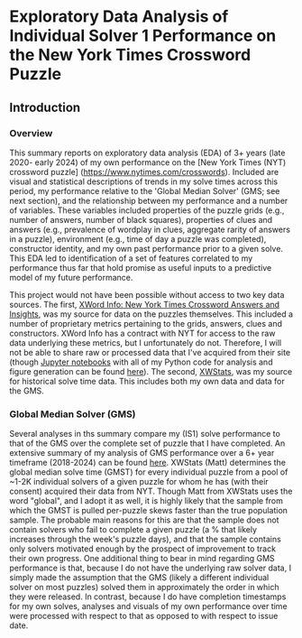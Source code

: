 # Exploratory Data Analysis of Individual Solver 1 Performance on the New York Times Crossword Puzzle
 
 ## Introduction

### Overview
This summary reports on exploratory data analysis (EDA) of 3+ years (late 2020- early 2024) of my own performance on the [New York Times (NYT) crossword puzzle] (https://www.nytimes.com/crosswords). Included are visual and statistical descriptions of trends in my solve times across this period, my performance relative to the 'Global Median Solver' (GMS; see next section), and the relationship between my performance and a number of variables. These variables included properties of the puzzle grids (e.g., number of answers, number of black squares), properties of clues and answers (e.g., prevalence of wordplay in clues, aggregate rarity of answers in a puzzle), environment (e.g., time of day a puzzle was completed), constructor identity, and my own past performance prior to a given solve. This EDA led to identification of a set of features correlated to my performance thus far that hold promise as useful inputs to a predictive model of my future performance.

This project would not have been possible without access to two key data sources. The first, [XWord Info: New York Times Crossword Answers and Insights](https://www.xwordinfo.com/), was my source for data on the puzzles themselves. This included a number of proprietary metrics pertaining to the grids, answers, clues and constructors. XWord Info has a contract with NYT for access to the raw data underlying these metrics, but I unfortunately do not. Therefore, I will not be able to share raw or processed data that I've acquired from their site (though [Jupyter notebooks](https://jupyter.org/) with all of my Python code for analysis and figure generation can be found [here](https://github.com/ursus-maritimus-714/NYT-XWord-EDA-Global-Median-Solver/tree/main/notebooks)). The second, [XWStats](xwstats.com), was my source for historical solve time data. This includes both my own data and data for the GMS. 

### Global Median Solver (GMS)

Several analyses in ths summary compare my (IS1) solve performance to that of the GMS over the complete set of puzzle that I have completed. An extensive summary of my analysis of GMS performance over a 6+ year timeframe (2018-2024) can be found [here](https://github.com/ursus-maritimus-714/NYT-XWord-EDA-Global-Median-Solver#). XWStats (Matt) determines the global median solve time (GMST) for every individual puzzle from a pool of ~1-2K individual solvers of a given puzzle for whom he has (with their consent) acquired their data from NYT. Though Matt from XWStats uses the word "global", and I adopt it as well, it is highly likely that the sample from which the GMST is pulled per-puzzle skews faster than the true population sample. The probable main reasons for this are that the sample does not contain solvers who fail to complete a given puzzle (a % that likely increases through the week's puzzle days), and that the sample contains only solvers motivated enough by the prospect of improvement to track their own progress. One additional thing to bear in mind regarding GMS performance is that, because I do not have the underlying raw solver data, I simply made the assumption that the GMS (likely a different individual solver on most puzzles) solved them in approximately the order in which they were released. In contrast, because I do have completion timestamps for my own solves, analyses and visuals of my own performance over time were processed with respect to that as opposed to with respect to issue date. 

